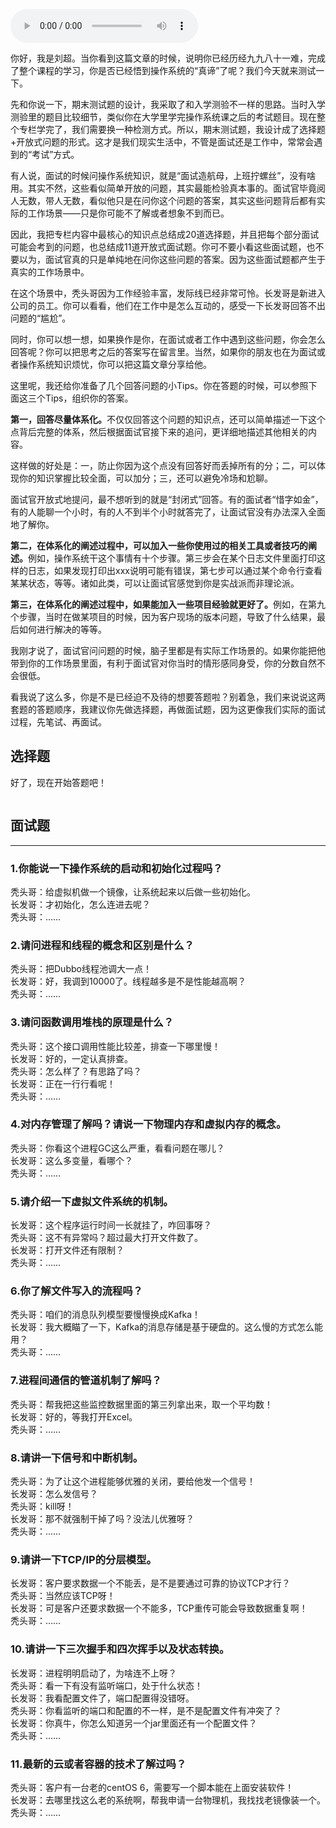 <audio title="期末测试 _ 这些操作系统问题，你真的掌握了吗？" src="https://static001.geekbang.org/resource/audio/96/5d/96ff6d500b5fa98ae05a9ad84300295d.mp3" controls="controls"></audio> 
<p>你好，我是刘超。当你看到这篇文章的时候，说明你已经历经九九八十一难，完成了整个课程的学习，你是否已经悟到操作系统的“真谛”了呢？我们今天就来测试一下。</p><p>先和你说一下，期末测试题的设计，我采取了和入学测验不一样的思路。当时入学测验里的题目比较细节，类似你在大学里学完操作系统课之后的考试题目。现在整个专栏学完了，我们需要换一种检测方式。所以，期末测试题，我设计成了选择题+开放式问题的形式。这才是我们现实生活中，不管是面试还是工作中，常常会遇到的“考试”方式。</p><p>有人说，面试的时候问操作系统知识，就是“面试造航母，上班拧螺丝”，没有啥用。其实不然，这些看似简单开放的问题，其实最能检验真本事的。面试官毕竟阅人无数，带人无数，看似他只是在问你这个问题的答案，其实这些问题背后都有实际的工作场景——只是你可能不了解或者想象不到而已。</p><p>因此，我把专栏内容中最核心的知识点总结成20道选择题，并且把每个部分面试可能会考到的问题，也总结成11道开放式面试题。你可不要小看这些面试题，也不要以为，面试官真的只是单纯地在问你这些问题的答案。因为这些面试题都产生于真实的工作场景中。</p><p>在这个场景中，秃头哥因为工作经验丰富，发际线已经非常可怜。长发哥是新进入公司的员工。你可以看看，他们在工作中是怎么互动的，感受一下长发哥回答不出问题的“尴尬”。</p><!-- [[[read_end]]] --><p><span class="orange">同时，你可以想一想，如果换作是你，在面试或者工作中遇到这些问题，你会怎么回答呢？你可以把思考之后的答案写在留言里。当然，如果你的朋友也在为面试或者操作系统知识烦忧，你可以把这篇文章分享给他。</span></p><p>这里呢，我还给你准备了几个回答问题的小Tips。你在答题的时候，可以参照下面这三个Tips，组织你的答案。</p><p><strong>第一，回答尽量体系化。</strong>不仅仅回答这个问题的知识点，还可以简单描述一下这个点背后完整的体系，然后根据面试官接下来的追问，更详细地描述其他相关的内容。</p><p>这样做的好处是：一，防止你因为这个点没有回答好而丢掉所有的分；二，可以体现你的知识掌握比较全面，可以加分；三，还可以避免冷场和尬聊。</p><p>面试官开放式地提问，最不想听到的就是“封闭式”回答。有的面试者“惜字如金”，有的人能聊一个小时，有的人不到半个小时就答完了，让面试官没有办法深入全面地了解你。</p><p><strong>第二，在体系化的阐述过程中，可以加入一些你使用过的相关工具或者技巧的阐述。</strong>例如，操作系统干这个事情有十个步骤。第三步会在某个日志文件里面打印这样的日志，如果发现打印出xxx说明可能有错误，第七步可以通过某个命令行查看某某状态，等等。诸如此类，可以让面试官感觉到你是实战派而非理论派。</p><p><strong>第三，在体系化的阐述过程中，如果能加入一些项目经验就更好了。</strong>例如，在第九个步骤，当时在做某项目的时候，因为客户现场的版本问题，导致了什么结果，最后如何进行解决的等等。</p><p>我刚才说了，面试官问问题的时候，脑子里都是有实际工作场景的。如果你能把他带到你的工作场景里面，有利于面试官对你当时的情形感同身受，你的分数自然不会很低。</p><p>看我说了这么多，你是不是已经迫不及待的想要答题啦？别着急，我们来说说这两套题的答题顺序，我建议你先做选择题，再做面试题，因为这更像我们实际的面试过程，先笔试、再面试。</p><h2>选择题</h2><p>好了，现在开始答题吧！</p><p><a href="http://time.geekbang.org/quiz/intro?act_id=152&exam_id=337"><img src="https://static001.geekbang.org/resource/image/28/a4/28d1be62669b4f3cc01c36466bf811a4.png?wh=1142*201" alt=""></a></p><h2>面试题</h2><hr><h3>1.你能说一下操作系统的启动和初始化过程吗？</h3><p>秃头哥：给虚拟机做一个镜像，让系统起来以后做一些初始化。<br>
长发哥：才初始化，怎么连进去呢？<br>
秃头哥：……</p><h3>2.请问进程和线程的概念和区别是什么？</h3><p>秃头哥：把Dubbo线程池调大一点！<br>
长发哥：好，我调到10000了。线程越多是不是性能越高啊？<br>
秃头哥：……</p><h3>3.请问函数调用堆栈的原理是什么？</h3><p>秃头哥：这个接口调用性能比较差，排查一下哪里慢！<br>
长发哥：好的，一定认真排查。<br>
秃头哥：怎么样了？有思路了吗？<br>
长发哥：正在一行行看呢！<br>
秃头哥：……</p><h3>4.对内存管理了解吗？请说一下物理内存和虚拟内存的概念。</h3><p>秃头哥：你看这个进程GC这么严重，看看问题在哪儿？<br>
长发哥：这么多变量，看哪个？<br>
秃头哥：……</p><h3>5.请介绍一下虚拟文件系统的机制。</h3><p>长发哥：这个程序运行时间一长就挂了，咋回事呀？<br>
秃头哥：这不有异常吗？超过最大打开文件数了。<br>
长发哥：打开文件还有限制？<br>
秃头哥：……</p><h3>6.你了解文件写入的流程吗？</h3><p>秃头哥：咱们的消息队列模型要慢慢换成Kafka！<br>
长发哥：我大概瞄了一下，Kafka的消息存储是基于硬盘的。这么慢的方式怎么能用？<br>
秃头哥：……</p><h3>7.进程间通信的管道机制了解吗？</h3><p>秃头哥：帮我把这些监控数据里面的第三列拿出来，取一个平均数！<br>
长发哥：好的，等我打开Excel。<br>
秃头哥：……</p><h3>8.请讲一下信号和中断机制。</h3><p>秃头哥：为了让这个进程能够优雅的关闭，要给他发一个信号！<br>
长发哥：怎么发信号？<br>
秃头哥：kill呀！<br>
长发哥：那不就强制干掉了吗？没法儿优雅呀？<br>
秃头哥：……</p><h3>9.请讲一下TCP/IP的分层模型。</h3><p>长发哥：客户要求数据一个不能丢，是不是要通过可靠的协议TCP才行？<br>
秃头哥：当然应该TCP呀！<br>
长发哥：可是客户还要求数据一个不能多，TCP重传可能会导致数据重复啊！<br>
秃头哥：……</p><h3>10.请讲一下三次握手和四次挥手以及状态转换。</h3><p>长发哥：进程明明启动了，为啥连不上呀？<br>
秃头哥：看一下有没有监听端口，处于什么状态！<br>
长发哥：我看配置文件了，端口配置得没错呀。<br>
秃头哥：你看监听的端口和配置的不一样，是不是配置文件有冲突了？<br>
长发哥：你真牛，你怎么知道另一个jar里面还有一个配置文件？<br>
秃头哥：……</p><h3>11.最新的云或者容器的技术了解过吗？</h3><p>秃头哥：客户有一台老的centOS 6，需要写一个脚本能在上面安装软件！<br>
长发哥：去哪里找这么老的系统啊，帮我申请一台物理机，我找找老镜像装一个。<br>
秃头哥：……</p>